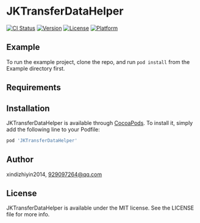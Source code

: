 # JKTransferDataHelper

[![CI Status](https://img.shields.io/travis/xindizhiyin2014/JKTransferDataHelper.svg?style=flat)](https://travis-ci.org/xindizhiyin2014/JKTransferDataHelper)
[![Version](https://img.shields.io/cocoapods/v/JKTransferDataHelper.svg?style=flat)](https://cocoapods.org/pods/JKTransferDataHelper)
[![License](https://img.shields.io/cocoapods/l/JKTransferDataHelper.svg?style=flat)](https://cocoapods.org/pods/JKTransferDataHelper)
[![Platform](https://img.shields.io/cocoapods/p/JKTransferDataHelper.svg?style=flat)](https://cocoapods.org/pods/JKTransferDataHelper)

## Example

To run the example project, clone the repo, and run `pod install` from the Example directory first.

## Requirements

## Installation

JKTransferDataHelper is available through [CocoaPods](https://cocoapods.org). To install
it, simply add the following line to your Podfile:

```ruby
pod 'JKTransferDataHelper'
```

## Author

xindizhiyin2014, 929097264@qq.com

## License

JKTransferDataHelper is available under the MIT license. See the LICENSE file for more info.
